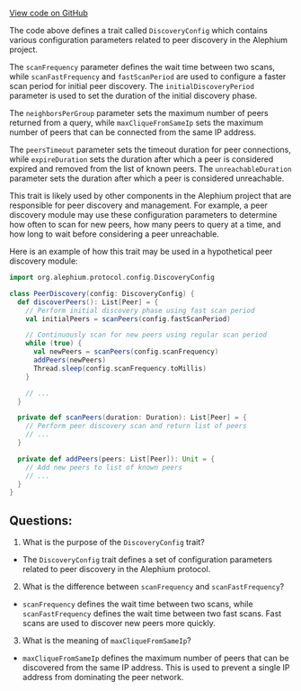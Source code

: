 [View code on GitHub](https://github.com/alephium/alephium/blob/master/protocol/src/main/scala/org/alephium/protocol/config/DiscoveryConfig.scala)

The code above defines a trait called `DiscoveryConfig` which contains various configuration parameters related to peer discovery in the Alephium project. 

The `scanFrequency` parameter defines the wait time between two scans, while `scanFastFrequency` and `fastScanPeriod` are used to configure a faster scan period for initial peer discovery. The `initialDiscoveryPeriod` parameter is used to set the duration of the initial discovery phase. 

The `neighborsPerGroup` parameter sets the maximum number of peers returned from a query, while `maxCliqueFromSameIp` sets the maximum number of peers that can be connected from the same IP address. 

The `peersTimeout` parameter sets the timeout duration for peer connections, while `expireDuration` sets the duration after which a peer is considered expired and removed from the list of known peers. The `unreachableDuration` parameter sets the duration after which a peer is considered unreachable. 

This trait is likely used by other components in the Alephium project that are responsible for peer discovery and management. For example, a peer discovery module may use these configuration parameters to determine how often to scan for new peers, how many peers to query at a time, and how long to wait before considering a peer unreachable. 

Here is an example of how this trait may be used in a hypothetical peer discovery module:

```scala
import org.alephium.protocol.config.DiscoveryConfig

class PeerDiscovery(config: DiscoveryConfig) {
  def discoverPeers(): List[Peer] = {
    // Perform initial discovery phase using fast scan period
    val initialPeers = scanPeers(config.fastScanPeriod)

    // Continuously scan for new peers using regular scan period
    while (true) {
      val newPeers = scanPeers(config.scanFrequency)
      addPeers(newPeers)
      Thread.sleep(config.scanFrequency.toMillis)
    }

    // ...
  }

  private def scanPeers(duration: Duration): List[Peer] = {
    // Perform peer discovery scan and return list of peers
    // ...
  }

  private def addPeers(peers: List[Peer]): Unit = {
    // Add new peers to list of known peers
    // ...
  }
}
```
## Questions: 
 1. What is the purpose of the `DiscoveryConfig` trait?
- The `DiscoveryConfig` trait defines a set of configuration parameters related to peer discovery in the Alephium protocol.

2. What is the difference between `scanFrequency` and `scanFastFrequency`?
- `scanFrequency` defines the wait time between two scans, while `scanFastFrequency` defines the wait time between two fast scans. Fast scans are used to discover new peers more quickly.

3. What is the meaning of `maxCliqueFromSameIp`?
- `maxCliqueFromSameIp` defines the maximum number of peers that can be discovered from the same IP address. This is used to prevent a single IP address from dominating the peer network.